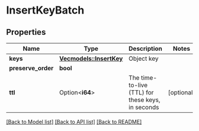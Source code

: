 # InsertKeyBatch

## Properties

Name | Type | Description | Notes
------------ | ------------- | ------------- | -------------
**keys** | [**Vec<models::InsertKey>**](InsertKey.md) | Object key | 
**preserve_order** | **bool** |  | 
**ttl** | Option<**i64**> | The time-to-live (TTL) for these keys, in seconds | [optional]

[[Back to Model list]](../README.md#documentation-for-models) [[Back to API list]](../README.md#documentation-for-api-endpoints) [[Back to README]](../README.md)


